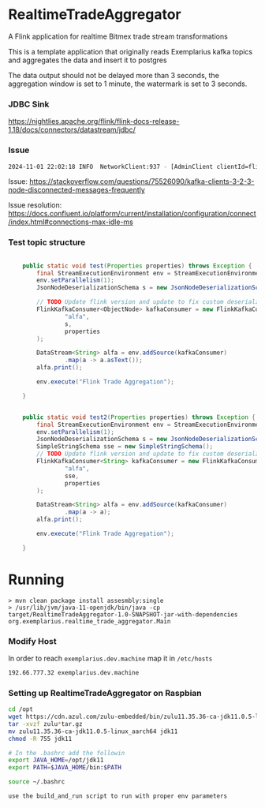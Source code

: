 
# RealtimeTradeAggregator
A Flink application for realtime Bitmex trade stream transformations

This is a template application that originally reads Exemplarius kafka topics and aggregates
the data and insert it to postgres

The data output should not be delayed more than 3 seconds, the aggregation window is set to 1 minute, the
watermark is set to 3 seconds.

### JDBC Sink
https://nightlies.apache.org/flink/flink-docs-release-1.18/docs/connectors/datastream/jdbc/


### Issue
```bash
2024-11-01 22:02:18 INFO  NetworkClient:937 - [AdminClient clientId=flink-trade-consumer-enumerator-admin-client] Node 1 disconnected.
```
Issue:
https://stackoverflow.com/questions/75526090/kafka-clients-3-2-3-node-disconnected-messages-frequently

Issue resolution:
https://docs.confluent.io/platform/current/installation/configuration/connect/index.html#connections-max-idle-ms


### Test topic structure
```java

    public static void test(Properties properties) throws Exception {
        final StreamExecutionEnvironment env = StreamExecutionEnvironment.getExecutionEnvironment();
        env.setParallelism(1);
        JsonNodeDeserializationSchema s = new JsonNodeDeserializationSchema();

        // TODO Update flink version and update to fix custom deserialzer to parse json
        FlinkKafkaConsumer<ObjectNode> kafkaConsumer = new FlinkKafkaConsumer<>(
                "alfa",
                s,
                properties
        );

        DataStream<String> alfa = env.addSource(kafkaConsumer)
                .map(a -> a.asText());
        alfa.print();

        env.execute("Flink Trade Aggregation");

    }


    public static void test2(Properties properties) throws Exception {
        final StreamExecutionEnvironment env = StreamExecutionEnvironment.getExecutionEnvironment();
        env.setParallelism(1);
        JsonNodeDeserializationSchema s = new JsonNodeDeserializationSchema();
        SimpleStringSchema sse = new SimpleStringSchema();
        // TODO Update flink version and update to fix custom deserialzer to parse json
        FlinkKafkaConsumer<String> kafkaConsumer = new FlinkKafkaConsumer<>(
                "alfa",
                sse,
                properties
        );

        DataStream<String> alfa = env.addSource(kafkaConsumer)
                .map(a -> a);
        alfa.print();

        env.execute("Flink Trade Aggregation");

    }
```


# Running
```
> mvn clean package install assesmbly:single
> /usr/lib/jvm/java-11-openjdk/bin/java -cp target/RealtimeTradeAggregator-1.0-SNAPSHOT-jar-with-dependencies org.exemplarius.realtime_trade_aggregator.Main

```


### Modify Host
In order to reach `exemplarius.dev.machine` 
map it in `/etc/hosts` 
```sh
192.66.777.32 exemplarius.dev.machine
```

### Setting up RealtimeTradeAggregator on Raspbian
```sh
cd /opt
wget https://cdn.azul.com/zulu-embedded/bin/zulu11.35.36-ca-jdk11.0.5-linux_aarch64.tar.gz
tar -xvzf zulu*tar.gz
mv zulu11.35.36-ca-jdk11.0.5-linux_aarch64 jdk11
chmod -R 755 jdk11

# In the .bashrc add the followin
export JAVA_HOME=/opt/jdk11
export PATH=$JAVA_HOME/bin:$PATH

source ~/.bashrc

use the build_and_run script to run with proper env parameters
```